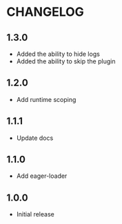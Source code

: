 # CHANGELOG

## 1.3.0

- Added the ability to hide logs
- Added the ability to skip the plugin

## 1.2.0

- Add runtime scoping

## 1.1.1

- Update docs

## 1.1.0

- Add eager-loader

## 1.0.0

- Initial release